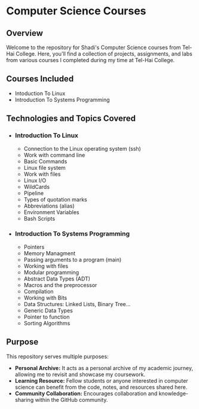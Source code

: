 # Computer Science Courses

## Overview
Welcome to the repository for Shadi's Computer Science courses from Tel-Hai College. Here, you'll find a collection of projects, assignments, and labs from various courses I completed during my time at Tel-Hai College.

## Courses Included
- Intoduction To Linux
- Introduction To Systems Programming

## Technologies and Topics Covered

- ### Introduction To Linux
  - Connection to the Linux operating system (ssh)
  - Work with command line
  - Basic Commands
  - Linux file system
  - Work with files
  - Linux I/O
  - WildCards
  - Pipeline
  - Types of quotation marks
  - Abbreviations (alias)
  - Environment Variables
  - Bash Scripts

- ### Introduction To Systems Programming
    - Pointers 
    - Memory Managment
    - Passing arguments to a program (main)
    - Working with files
    - Modular programming
    - Abstract Data Types (ADT)
    - Macros and the preprocessor
    - Compilation
    - Working with Bits
    - Data Structures: Linked Lists, Binary Tree...
    - Generic Data Types
    - Pointer to function
    - Sorting Algorithms


## Purpose
This repository serves multiple purposes:
- **Personal Archive:** It acts as a personal archive of my academic journey, allowing me to revisit and showcase my coursework.
- **Learning Resource:** Fellow students or anyone interested in computer science can benefit from the code, notes, and resources shared here.
- **Community Collaboration:** Encourages collaboration and knowledge-sharing within the GitHub community.

